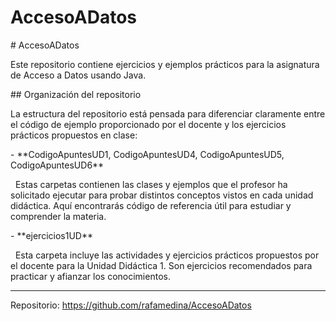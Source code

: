 # AccesoADatos

\# AccesoADatos



Este repositorio contiene ejercicios y ejemplos prácticos para la asignatura de Acceso a Datos usando Java.



\## Organización del repositorio



La estructura del repositorio está pensada para diferenciar claramente entre el código de ejemplo proporcionado por el docente y los ejercicios prácticos propuestos en clase:



\- \*\*CodigoApuntesUD1, CodigoApuntesUD4, CodigoApuntesUD5, CodigoApuntesUD6\*\*  

&nbsp; Estas carpetas contienen las clases y ejemplos que el profesor ha solicitado ejecutar para probar distintos conceptos vistos en cada unidad didáctica. Aquí encontrarás código de referencia útil para estudiar y comprender la materia.



\- \*\*ejercicios1UD\*\*  

&nbsp; Esta carpeta incluye las actividades y ejercicios prácticos propuestos por el docente para la Unidad Didáctica 1. Son ejercicios recomendados para practicar y afianzar los conocimientos.

---



Repositorio: https://github.com/rafamedina/AccesoADatos

